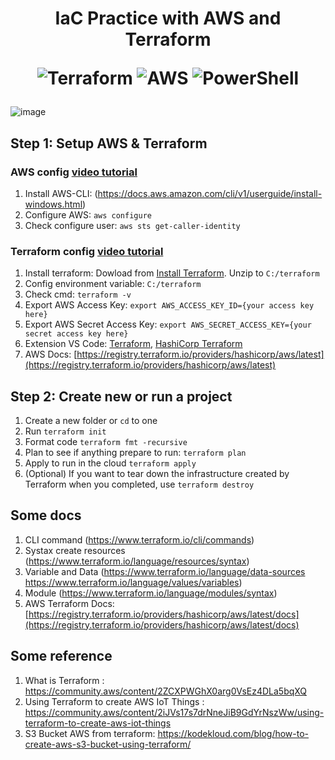 <h1 align="center">
IaC Practice with AWS and Terraform

![Terraform](https://img.shields.io/badge/terraform-%235835CC.svg?style=for-the-badge&logo=terraform&logoColor=white)
![AWS](https://img.shields.io/badge/AWS-%23FF9900.svg?style=for-the-badge&logo=amazon-aws&logoColor=white)
![PowerShell](https://img.shields.io/badge/PowerShell-%235391FE.svg?style=for-the-badge&logo=powershell&logoColor=white)
</h1>

![image](https://hashicorp-terraform.awsworkshop.io/images/hashicorp/terraform/cloud/overview.png)

## Step 1: Setup AWS & Terraform

### AWS config [video tutorial](https://www.youtube.com/watch?v=9oYd5KQM8AQ)
1. Install AWS-CLI: (https://docs.aws.amazon.com/cli/v1/userguide/install-windows.html)
2. Configure AWS: `aws configure`
3. Check configure user: `aws sts get-caller-identity`

### Terraform config [video tutorial](https://www.youtube.com/watch?v=OYx0e4SMMuA)
1. Install terraform: Dowload from [Install Terraform](https://developer.hashicorp.com/terraform/install). Unzip to `C:/terraform`
2. Config environment variable: `C:/terraform`
3. Check cmd: `terraform -v`
4. Export AWS Access Key: `export AWS_ACCESS_KEY_ID={your access key here}`
5. Export AWS Secret Access Key: `export AWS_SECRET_ACCESS_KEY={your secret access key here}`
6. Extension VS Code: [Terraform](https://marketplace.visualstudio.com/items?itemName=4ops.terraform), [HashiCorp Terraform](https://marketplace.visualstudio.com/items?itemName=HashiCorp.terraform)
7. AWS Docs: [https://registry.terraform.io/providers/hashicorp/aws/latest](https://registry.terraform.io/providers/hashicorp/aws/latest)

## Step 2: Create new or run a project
1. Create a new folder or `cd` to one
2. Run `terraform init`
3. Format code `terraform fmt -recursive`
4. Plan to see if anything prepare to run: `terraform plan`
5. Apply to run in the cloud `terraform apply`
6. (Optional) If you want to tear down the infrastructure created by Terraform when you completed, use `terraform destroy`

## Some docs
1. CLI command (https://www.terraform.io/cli/commands)
2. Systax create resources (https://www.terraform.io/language/resources/syntax)
3. Variable and Data (https://www.terraform.io/language/data-sources https://www.terraform.io/language/values/variables)
4. Module (https://www.terraform.io/language/modules/syntax)
5. AWS Terraform Docs: [https://registry.terraform.io/providers/hashicorp/aws/latest/docs](https://registry.terraform.io/providers/hashicorp/aws/latest/docs)

## Some reference
1. What is Terraform : https://community.aws/content/2ZCXPWGhX0arg0VsEz4DLa5bqXQ
2. Using Terraform to create AWS IoT Things : https://community.aws/content/2iJVs17s7drNneJiB9GdYrNszWw/using-terraform-to-create-aws-iot-things
3. S3 Bucket AWS from terraform: https://kodekloud.com/blog/how-to-create-aws-s3-bucket-using-terraform/
